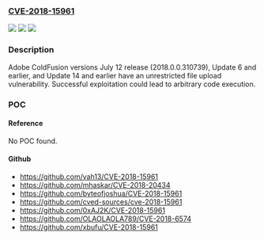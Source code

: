 ### [CVE-2018-15961](https://cve.mitre.org/cgi-bin/cvename.cgi?name=CVE-2018-15961)
![](https://img.shields.io/static/v1?label=Product&message=ColdFusion&color=blue)
![](https://img.shields.io/static/v1?label=Version&message=n%2Fa&color=blue)
![](https://img.shields.io/static/v1?label=Vulnerability&message=Unrestricted%20file%20upload&color=brighgreen)

### Description

Adobe ColdFusion versions July 12 release (2018.0.0.310739), Update 6 and earlier, and Update 14 and earlier have an unrestricted file upload vulnerability. Successful exploitation could lead to arbitrary code execution.

### POC

#### Reference
No POC found.

#### Github
- https://github.com/vah13/CVE-2018-15961
- https://github.com/mhaskar/CVE-2018-20434
- https://github.com/byteofjoshua/CVE-2018-15961
- https://github.com/cved-sources/cve-2018-15961
- https://github.com/0xAJ2K/CVE-2018-15961
- https://github.com/OLAOLAOLA789/CVE-2018-6574
- https://github.com/xbufu/CVE-2018-15961

